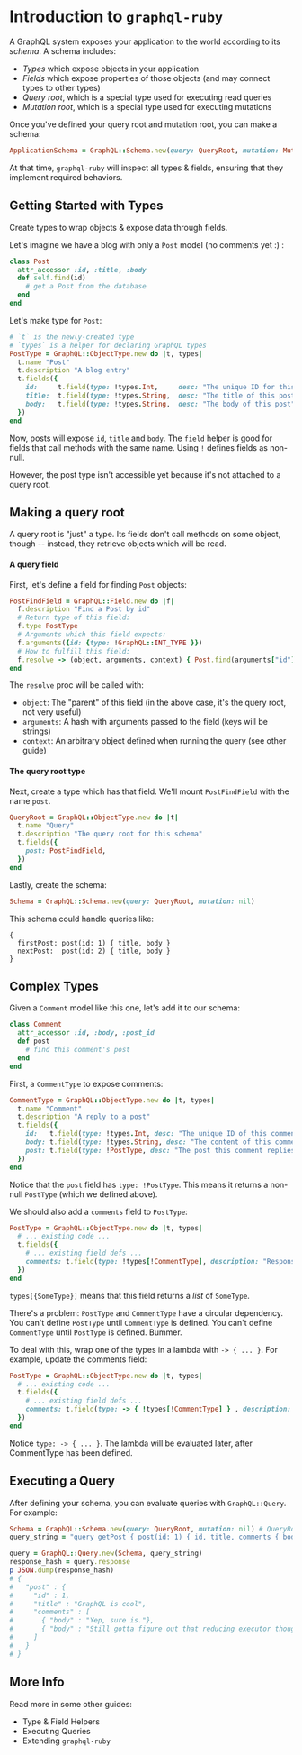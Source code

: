 # Introduction to `graphql-ruby`

A GraphQL system exposes your application to the world according to its _schema_. A schema includes:

- _Types_ which expose objects in your application
- _Fields_ which expose properties of those objects (and may connect types to other types)
- _Query root_, which is a special type used for executing read queries
- _Mutation root_, which is a special type used for executing mutations

Once you've defined your query root and mutation root, you can make a schema:

```ruby
ApplicationSchema = GraphQL::Schema.new(query: QueryRoot, mutation: MutationRoot)
```

At that time, `graphql-ruby` will inspect all types & fields, ensuring that they implement required behaviors.

## Getting Started with Types

Create types to wrap objects & expose data through fields.  

Let's imagine we have a blog with only a `Post` model (no comments yet :) :

```ruby
class Post
  attr_accessor :id, :title, :body
  def self.find(id)
    # get a Post from the database
  end
end
```

Let's make type for `Post`:

```ruby
# `t` is the newly-created type
# `types` is a helper for declaring GraphQL types
PostType = GraphQL::ObjectType.new do |t, types|
  t.name "Post"
  t.description "A blog entry"
  t.fields({
    id:     t.field(type: !types.Int,     desc: "The unique ID for this post"),
    title:  t.field(type: !types.String,  desc: "The title of this post"),
    body:   t.field(type: !types.String,  desc: "The body of this post"),
  })
end
```

Now, posts will expose `id`, `title` and `body`. The `field` helper is good for fields that call methods with the same name. Using `!` defines fields as non-null.

However, the post type isn't accessible yet because it's not attached to a query root.

## Making a query root

A query root is "just" a type. Its fields don't call methods on some object, though -- instead, they retrieve objects which will be read.

#### A query field

First, let's define a field for finding `Post` objects:

```ruby
PostFindField = GraphQL::Field.new do |f|
  f.description "Find a Post by id"
  # Return type of this field:
  f.type PostType
  # Arguments which this field expects:
  f.arguments({id: {type: !GraphQL::INT_TYPE }})
  # How to fulfill this field:
  f.resolve -> (object, arguments, context) { Post.find(arguments["id"]) }
end
```

The `resolve` proc will be called with:

- `object`: The "parent" of this field (in the above case, it's the query root, not very useful)
- `arguments`: A hash with arguments passed to the field (keys will be strings)
- `context`: An arbitrary object defined when running the query (see other guide)

#### The query root type

Next, create a type which has that field. We'll mount `PostFindField` with the name `post`.

```ruby
QueryRoot = GraphQL::ObjectType.new do |t|
  t.name "Query"
  t.description "The query root for this schema"
  t.fields({
    post: PostFindField,
  })
end
```

Lastly, create the schema:

```ruby
Schema = GraphQL::Schema.new(query: QueryRoot, mutation: nil)
```

This schema could handle queries like:

```
{
  firstPost: post(id: 1) { title, body }
  nextPost:  post(id: 2) { title, body }
}
```

## Complex Types

Given a `Comment` model like this one, let's add it to our schema:

```ruby
class Comment
  attr_accessor :id, :body, :post_id
  def post
    # find this comment's post
  end
end
```

First, a `CommentType` to expose comments:

```ruby
CommentType = GraphQL::ObjectType.new do |t, types|
  t.name "Comment"
  t.description "A reply to a post"
  t.fields({
    id:   t.field(type: !types.Int, desc: "The unique ID of this comment"),
    body: t.field(type: !types.String, desc: "The content of this comment"),
    post: t.field(type: !PostType, desc: "The post this comment replies to"),
  })
end
```

Notice that the `post` field has `type: !PostType`. This means it returns a non-null `PostType` (which we defined above).

We should also add a `comments` field to `PostType`:

```ruby
PostType = GraphQL::ObjectType.new do |t, types|
  # ... existing code ...
  t.fields({
    # ... existing field defs ...
    comments: t.field(type: !types[!CommentType], description: "Responses to this post")  
  })
end
```

`types[{SomeType}]` means that this field returns a _list_ of `SomeType`.

There's a problem: `PostType` and `CommentType` have a circular dependency. You can't define `PostType` until `CommentType` is defined. You can't define `CommentType` until `PostType` is defined. Bummer.

To deal with this, wrap one of the types in a lambda with `-> { ... }`. For example, update the comments field:

```ruby
PostType = GraphQL::ObjectType.new do |t, types|
  # ... existing code ...
  t.fields({
    # ... existing field defs ...
    comments: t.field(type: -> { !types[!CommentType] } , description: "Responses to this post")  
  })
end
```

Notice `type: -> { ... }`. The lambda will be evaluated later, after CommentType has been defined.

## Executing a Query

After defining your schema, you can evaluate queries with `GraphQL::Query`. For example:

```ruby
Schema = GraphQL::Schema.new(query: QueryRoot, mutation: nil) # QueryRoot defined above
query_string = "query getPost { post(id: 1) { id, title, comments { body } } }"

query = GraphQL::Query.new(Schema, query_string)
response_hash = query.response
p JSON.dump(response_hash)
# {
#   "post" : {
#     "id" : 1,
#     "title" : "GraphQL is cool",
#     "comments" : [
#       { "body" : "Yep, sure is."},
#       { "body" : "Still gotta figure out that reducing executor though"}
#     ]
#   }
# }
```

## More Info

Read more in some other guides:

- Type & Field Helpers
- Executing Queries
- Extending `graphql-ruby`
